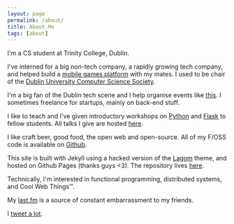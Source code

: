 ```yaml
---
layout: page
permalink: /about/
title: About Me
tags: [about]
---
```


I'm a CS student at Trinity College, Dublin.

I've interned for a big non-tech company, a rapidly growing tech company, and
helped build a [mobile games platform](http://github.com/tcd-tophat)
with my mates. I used to be chair of the
[Dublin University Computer Science Society](http://ducss.ie).

I'm a big fan of the Dublin tech scene and I help organise events like
[this](http://ducss.ie/summit). I sometimes freelance for startups, mainly
on back-end stuff.

I like to teach and I've given introductory workshops on
[Python](http://connolly.io/slides/python101) and
[Flask](http://connolly.io/slides/flask101) to fellow students. All talks I
give are hosted [here](http://connolly.io/talks).

I like craft beer, good food, the open web and open-source. All of my F/OSS
code is available on [Github](http://github.com/IanConnolly).

This site is built
with Jekyll using a hacked version of the
[Lagom](https://github.com/swanson/lagom) theme, and hosted
on Github Pages (thanks guys &lt;3). The repository lives
[here](http://github.com/IanConnolly/ianconnolly.github.io).

Technically, I'm interested in functional programming, distributed systems,
and Cool Web Things™.

My [last.fm](http://www.last.fm/user/mrnsno) is a source of constant
embarrassment to my friends.

I [tweet a lot](http://twitter.com/IanConnolly).
